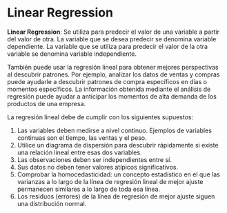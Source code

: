 # Linear Regression

**Linear Regression**: Se utiliza para predecir el valor de una variable a partir del valor de otra. La variable que se desea predecir se denomina variable dependiente. La variable que se utiliza para predecir el valor de la otra variable se denomina variable independiente.

También puede usar la regresión lineal para obtener mejores perspectivas al descubrir patrones. Por ejemplo, analizar los datos de ventas y compras puede ayudarle a descubrir patrones de compra específicos en días o momentos específicos. La información obtenida mediante el análisis de regresión puede ayudar a anticipar los momentos de alta demanda de los productos de una empresa.

La regresión lineal debe de cumplir con los siguientes supuestos:

1. Las variables deben medirse a nivel continuo. Ejemplos de variables continuas son el tiempo, las ventas y el peso.
2. Utilice un diagrama de dispersión para descubrir rápidamente si existe una relación lineal entre esas dos variables.
3. Las observaciones deben ser independientes entre sí.
4. Sus datos no deben tener valores atípicos significativos. 
5. Comprobar la homocedasticidad: un concepto estadístico en el que las varianzas a lo largo de la línea de regresión lineal de mejor ajuste permanecen similares a lo largo de toda esa línea.
6. Los residuos (errores) de la línea de regresión de mejor ajuste siguen una distribución normal.